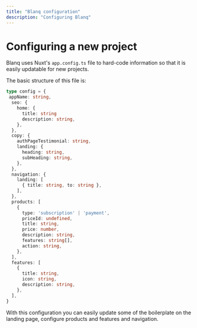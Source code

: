 ```yaml
---
title: "Blanq configuration"
description: "Configuring Blanq"
---
```


# Configuring a new project

Blanq uses Nuxt's `app.config.ts` file to hard-code information so that it is easily updatable for new projects.

The basic structure of this file is:

```typescript
type config = {
 appName: string,
  seo: {
    home: {
      title: string
      description: string,
    },
  },
  copy: {
    authPageTestimonial: string,
    landing: {
      heading: string,
      subHeading: string,
    },
  },
  navigation: {
    landing: [
      { title: string, to: string },
    ],
  },
  products: [
    {
      type: 'subscription' | 'payment',
      priceId: undefined,
      title: string,
      price: number,
      description: string,
      features: string[],
      action: string,
    },
  ],
  features: [
    {
      title: string,
      icon: string,
      description: string,
    },
  ],
}
```

With this configuration you can easily update some of the boilerplate on the landing page, configure products and features and navigation.
